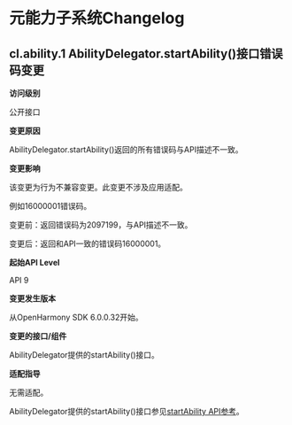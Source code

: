 # 元能力子系统Changelog

## cl.ability.1 AbilityDelegator.startAbility()接口错误码变更

**访问级别**

公开接口

**变更原因**

AbilityDelegator.startAbility()返回的所有错误码与API描述不一致。

**变更影响**

该变更为行为不兼容变更。此变更不涉及应用适配。

例如16000001错误码。

变更前：返回错误码为2097199，与API描述不一致。

变更后：返回和API一致的错误码16000001。

**起始API Level**

API 9

**变更发生版本**

从OpenHarmony SDK 6.0.0.32开始。

**变更的接口/组件**

AbilityDelegator提供的startAbility()接口。

**适配指导**

无需适配。

AbilityDelegator提供的startAbility()接口参见[startAbility API参考](../../../application-dev/reference/apis-test-kit/js-apis-inner-application-abilityDelegator.md#startability9)。